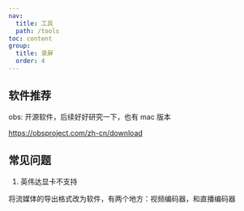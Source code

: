 ```yaml
---
nav:
  title: 工具
  path: /tools
toc: content
group:
  title: 录屏
  order: 4
---
```


## 软件推荐

obs: 开源软件，后续好好研究一下，也有 mac 版本

<https://obsproject.com/zh-cn/download>

## 常见问题

1. 英伟达显卡不支持

将流媒体的导出格式改为软件，有两个地方：视频编码器，和直播编码器
